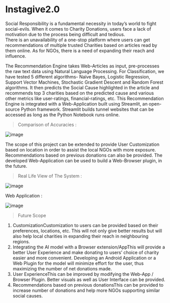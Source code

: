 # Instagive2.0
Social Responsibility is a fundamental necessity in today’s world to fight social-evils.
When it comes to Charity Donations, users face a lack of motivation due to the
process being difficult and tedious. 
<br> There is an unavailability of a one-stop platform where users can get recommendations of multiple trusted Charities based on
articles read by them online. As for NGOs, there is a need of expanding their reach
and influence.

The Recommendation Engine takes Web-Articles as input, pre-processes the raw
text data using Natural Language Processing. For Classification, we have tested 5
different algorithms- Naïve Bayes, Logistic Regression, Support Vector Machines,
Stochastic Gradient Descent and Random Forest algorithms. It then predicts the
Social Cause highlighted in the article and recommends top 3 charities based on
the predicted cause and various other metrics like user-ratings, financial-ratings,
etc. This Recommendation Engine is integrated with a Web-Application built using
Streamlit, an open-source Python framework. Streamlit builds tunnel websites that
can be accessed as long as the Python Notebook runs online.

>Comparison of Accuracies :

![image](https://user-images.githubusercontent.com/63417452/175820024-1514db37-3100-4cce-a8d1-d37e37fb2b5c.png)


The scope of this project can be extended to provide User Customization based on
location in order to assist the local NGOs with more exposure. Recommendations
based on previous donations can also be provided. The developed Web-Application
can be used to build a Web-Browser plugin, in the future.

>Real Life View of The System : 

![image](https://user-images.githubusercontent.com/63417452/175819879-3b08d069-07f1-4fe7-88a1-ed2f599566cc.png)

Web Application : 

![image](https://user-images.githubusercontent.com/63417452/175820064-626cfe19-cf8c-4598-ae40-dffe729cdfde.png)

> Future Scope 
1. CustomizationCustomization to users can be provided based on their preferences, locations, etc.
This will not only give better results but will also help local charities in expanding their
reach in neighbouring regions.
2. Integrating the AI model with a Browser extension/AppThis will provide a better User Experience and make donating to users’ choice of
charity easier and more convenient. Developing an Android Application or a Web
Plugin for the model will minimize effort for the user, thus maximizing the number of
net donations made.
3. User ExperienceThis can be improved by modifying the Web-App / Browser Plugin. Better visuals as
well as User Interface can be provided.
4. Recommendations based on previous donationsThis can be provided to increase number of donations and help more NGOs supporting
similar social causes.

 
